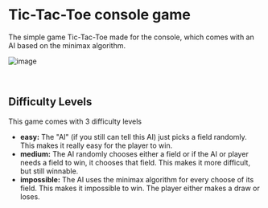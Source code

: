 # Tic-Tac-Toe console game

The simple game Tic-Tac-Toe made for the console, which comes with an AI based on the minimax algorithm.

![image](https://user-images.githubusercontent.com/65789180/201497914-49aa4198-304e-4deb-930a-0c2469f7eead.png)

<br>

## Difficulty Levels
This game comes with 3 difficulty levels

* **easy:** The "AI" (if you still can tell this AI) just picks a field randomly. This makes it really easy for the player to win.
* **medium:** The AI randomly chooses either a field or if the AI or player needs a field to win, it chooses that field. This makes it more difficult, but still winnable.
* **impossible:** The AI uses the minimax algorithm for every choose of its field. This makes it impossible to win. The player either makes a draw or loses.
